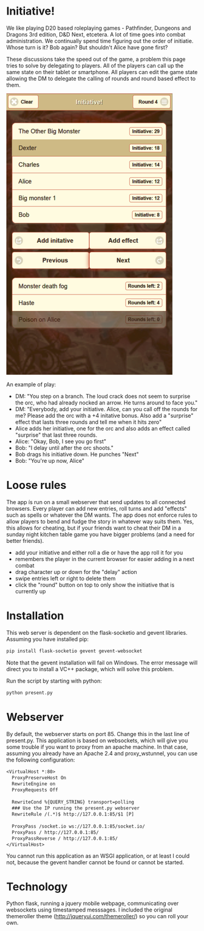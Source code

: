 # Initiative!
We like playing D20 based roleplaying games - Pathfinder, Dungeons and Dragons 3rd edition, D&D Next, etcetera. A lot of time goes into combat administration. We continually spend time figuring out the order of initiatie. Whose turn is it? Bob again? But shouldn't Alice have gone first? 

These discussions take the speed out of the game, a problem this page tries to solve by delegating to players. All of the players can call up the same state on their tablet or smartphone. All players can edit the game state allowing the DM to delegate the calling of rounds and round based effect to them. 

![Alt text](/static/css/images/screenshot.png?raw=true "App screeshot")

An example of play: 
- DM: "You step on a branch. The loud crack does not seem to surprise the orc, who had already nocked an arrow. He turns around to face you."
- DM: "Everybody, add your initiative. Alice, can you call off the rounds for me? Please add the orc with a +4 initative bonus. Also add a "surprise" effect that lasts three rounds and tell me when it hits zero"
- Alice adds her initiative, one for the orc and also adds an effect called "surprise" that last three rounds. 
- Alice: "Okay, Bob, I see you go first"
- Bob: "I delay until after the orc shoots."
- Bob drags his initiative down. He punches "Next"
- Bob: "You're up now, Alice"

# Loose rules
The app ís run on a small webserver that send updates to all connected browsers. Every player can add new entries, roll turns and add "effects" such as spells or whatever the DM wants. The app does not enforce rules to allow players to bend and fudge the story in whatever way suits them. Yes, this allows for cheating, but if your friends want to cheat their DM in a sunday night kitchen table game you have bigger problems (and a need for better friends).

- add your initiative and either roll a die or have the app roll it for you
- remembers the player in the current browser for easier adding in a next combat
- drag character up or down for the "delay" action
- swipe entries left or right to delete them
- click the "round" button on top to only show the initiative that is currently up

# Installation
This web server is dependent on the flask-socketio and gevent libraries. Assuming you have installed pip:
```sh
pip install flask-socketio gevent gevent-websocket
```
Note that the gevent installation will fail on Windows. The error message will direct you to install a VC++ package, which will solve this problem. 

Run the script by starting with python:
```sh
python present.py
````
# Webserver
By default, the webserver starts on port 85. Change this in the last line of present.py. This application is based on websockets, which will give you some trouble if you want to proxy from an apache machine. In that case, assuming you already have an Apache 2.4 and proxy_wstunnel, you can use the following configuration: 
```
<VirtualHost *:80>
  ProxyPreserveHost On
  RewriteEngine on
  ProxyRequests Off
  
  RewriteCond %{QUERY_STRING} transport=polling
  ### Use the IP running the present.py webserver
  RewriteRule /(.*)$ http://127.0.0.1:85/$1 [P]

  ProxyPass /socket.io ws://127.0.0.1:85/socket.io/
  ProxyPass / http://127.0.0.1:85/
  ProxyPassReverse / http://127.0.0.1:85/
</VirtualHost>

```
You cannot run this application as an WSGI application, or at least I could not, because the gevent handler cannot be found or cannot be started. 


# Technology
Python flask, running a jquery mobile webpage, communicating over websockets using timestamped messsages. I included the original themeroller theme (http://jqueryui.com/themeroller/) so you can roll your own. 

